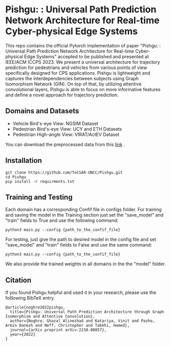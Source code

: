 # Pishgu: : Universal Path Prediction Network Architecture for Real-time Cyber-physical Edge Systems

This repo contains the official Pytorch implementation of paper "Pishgu: : Universal Path Prediction Network Architecture for Real-time Cyber-physical Edge Systems" accepted to be published and presented at IEEE/ACM ICCPS 2023. We present a universal architecture for trajectory prediction for pedestrians and vehicles from various points of view specifically designed for CPS applications. Pishgu is lightweight and captures the interdependencies between subjects using Graph Isomorphism Network (GIN). On top of that, by utilizing attentive convolutional layers, Pishgu is able to focus on more informative features and define a novel approach for trajectory prediction. 

## Domains and Datasets
- Vehicle Bird's-eye View: NGSIM Dataset
- Pedestrian Bird's-eye View: UCY and ETH Datasets
- Pedestrian High-angle View: VIRAT/ActEV Dataset

You can download the preprocessed data from this [link](https://drive.google.com/drive/folders/1WsoSlxx9Ffn6JlUB3Q71cnFteddOQDGg?usp=share_link) . 

## Installation 
```
git clone https://github.com/TeCSAR-UNCC/Pishgu.git
cd Pishgu
pip install -r requirments.txt
```

## Training and Testing
Each domain has a corresponding Confif file in configs folder. For training and saving the model in the Training section just set the "save_model" and "train" fields to True and use the following command:
```
python3 main.py --config {path_to_the_confif_file}
```

For testing, just give the path to desired model in the config file and set "save_model" and "train" fields to False and use the same command:
```
python3 main.py --config {path_to_the_confif_file}
```

We also provide the trained weights in all domains in the the "model" folder. 

## Citation
If you found Pishgu helpful and used it in your research, please use the folllowing BibTeX entry.
```
@article{noghre2022pishgu,
  title={Pishgu: Universal Path Prediction Architecture through Graph Isomorphism and Attentive Convolution},
  author={Noghre, Ghazal Alinezhad and Katariya, Vinit and Pazho, Armin Danesh and Neff, Christopher and Tabkhi, Hamed},
  journal={arXiv preprint arXiv:2210.08057},
  year={2022}
}

```

